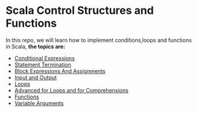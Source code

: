 Scala Control Structures and Functions
==================================

In this repo, we will learn how to implement conditions,loops and functions in Scala, **the topics are:**

* [Conditional Expressions](https://github.com/robsonoduarte/learn-scala/blob/master/scala-for-the-impatient/scala-control-structures-functions/src/main/scala/br/com/mystudies/scala/ConditionalExpressions.scala)
* [Statement Termination](https://github.com/robsonoduarte/learn-scala/blob/master/scala-for-the-impatient/scala-control-structures-functions/src/main/scala/br/com/mystudies/scala/StatementTermination.scala)
* [Block Expressions And Assignments](https://github.com/robsonoduarte/learn-scala/blob/master/scala-for-the-impatient/scala-control-structures-functions/src/main/scala/br/com/mystudies/scala/BlockExpressionsAndAssignments.scala)
* [Input and Output](https://github.com/robsonoduarte/learn-scala/blob/master/scala-for-the-impatient/scala-control-structures-functions/src/main/scala/br/com/mystudies/scala/InputAndOutput.scala)
* [Loops](https://github.com/robsonoduarte/learn-scala/blob/master/scala-for-the-impatient/scala-control-structures-functions/src/main/scala/br/com/mystudies/scala/Loops.scala)
* [Advanced for Loops and for Comprehensions](https://github.com/robsonoduarte/learn-scala/blob/master/scala-for-the-impatient/scala-control-structures-functions/src/main/scala/br/com/mystudies/scala/AdvancedForLoopsAndForComprehensions.scala)
* [Functions](https://github.com/robsonoduarte/learn-scala/blob/master/scala-for-the-impatient/scala-control-structures-functions/src/main/scala/br/com/mystudies/scala/Functions.scala)
* [Variable Arguments](https://github.com/robsonoduarte/learn-scala/blob/master/scala-for-the-impatient/scala-control-structures-functions/src/main/scala/br/com/mystudies/scala/VariableArguments.scala)
